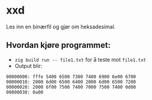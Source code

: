 # xxd

Les inn en binærfil og gjør om heksadesimal.

## Hvordan kjøre programmet:

- `zig build run -- file1.txt` for å teste mot `file1.txt`
- Output blir:

```text
00000000: fffe 5400 6500 7300 7400 6900 6e00 6700  
00000010: 2000 6d00 6500 6400 2000 6d00 6500 7200
00000020: 2000 6f00 7500 7400 7000 7500 7400 0d00
00000030: 0a00
```